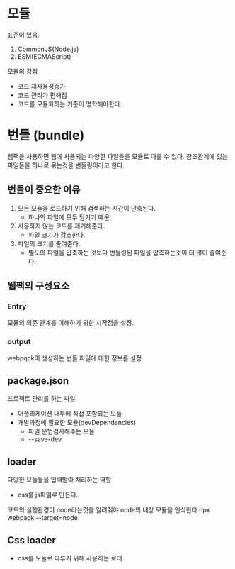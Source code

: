

# 모듈
표준이 있음.
1. CommonJS(Node.js)
2. ESM(ECMAScript)


모듈의 강점
- 코드 재사용성증가
- 코드 관리가 편해짐
- 코드를 모듈화하는 기준이 명학해야한다.


# 번들 (bundle)

웹팩을 사용하면 웹에 사용되는 다양한 파일들을 모듈로 다룰 수 있다.
참조관계에 있는 파일들을 하나로 묶는것을 번들링이라고 한다. 

## 번들이 중요한 이유
1. 모든 모듈을 로드하기 위해 검색하는 시간이 단축된다.
	- 하나의 파일에 모두 담기기 때문.
2. 사용하지 않는 코드를 제거해준다.
	 - 파일 크기가 감소한다. 
3. 파일의 크기를 줄여준다.
	- 별도의 파일을 압축하는 것보다 번들링된 파일을 압축하는것이 더 많이 줄여준다.



## 웹팩의 구성요소 

### Entry
모듈의 의존 관계를 이해하기 위한 시작점을 설정.	


### output
webpqck이 생성하는 번들 파일에 대한 정보를 설정



## package.json
프로젝트 관리를 하는 파일
- 어플리케이션 내부에 직접 포함되는 모듈
- 개발과정에 필요한 모듈(devDependencies)
	- 파일 문법검사해주는 모듈
	- --save-dev


## loader
다양한 모듈들을 입력받아 처리하는 역할
- css를 js파일로 만든다.

	


코드의 실행환경이 node라는것을 알려줘야 node의 내장 모듈을 인식한다
npx webpack --target=node


## Css loader
- css를 모듈로 다루기 위해 사용하는 로더

